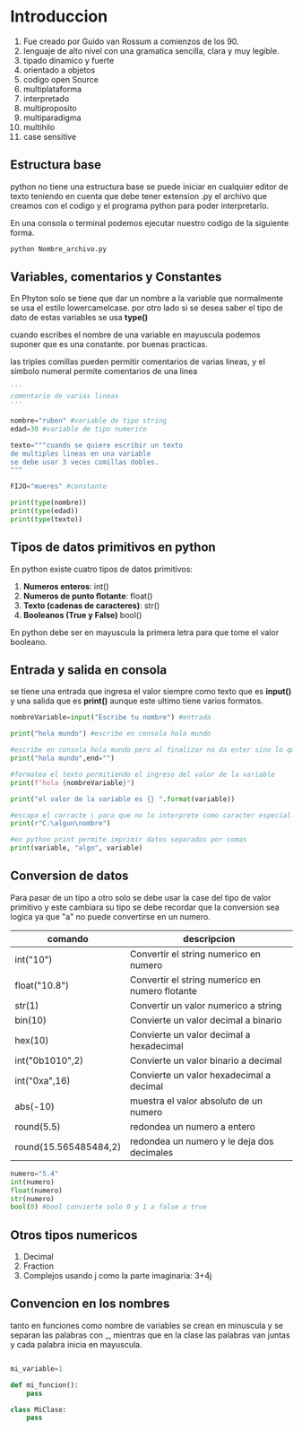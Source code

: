 # Introduccion

1. Fue creado por Guido van Rossum a comienzos de los 90.
2. lenguaje de alto nivel con una gramatica sencilla, clara y muy legible.
3. tipado dinamico y fuerte
4. orientado a objetos
5. codigo open Source
6. multiplataforma
7. interpretado
8. multiproposito
9. multiparadigma
10. multihilo
11. case sensitive

## Estructura base

python no tiene una estructura base se puede iniciar en cualquier editor de texto teniendo en cuenta que debe tener extension .py el archivo que creamos con el codigo y el programa python para poder interpretarlo.

En una consola o terminal podemos ejecutar nuestro codigo de la siguiente forma.

```python
python Nombre_archivo.py
```

## Variables, comentarios y Constantes

En Phyton solo se tiene que dar un nombre a la variable que normalmente se usa el estilo lowercamelcase. por otro lado si se desea saber el tipo de dato de estas variables se usa **type()**

cuando escribes el nombre de una variable en mayuscula podemos suponer que es una constante. por buenas practicas.

las triples comillas pueden permitir comentarios de varias lineas, y el simbolo numeral permite comentarios de una linea

```python
'''
comentario de varias lineas
'''

nombre="ruben" #variable de tipo string
edad=30 #variable de tipo numerico

texto="""cuando se quiere escribir un texto
de multiples lineas en una variable
se debe usar 3 veces comillas dobles.
"""

FIJO="mueres" #constante

print(type(nombre))
print(type(edad))
print(type(texto))

```

## Tipos de datos primitivos en python

En python existe cuatro tipos de datos primitivos:

1. **Numeros enteros**: int()
2. **Numeros de punto flotante**: float()
3. **Texto (cadenas de caracteres)**: str()
4. **Booleanos (True y False)** bool() 

En python debe ser en mayuscula la primera letra para que tome el valor booleano.

## Entrada y salida en consola

se tiene una entrada que ingresa el valor siempre como texto que es **input()** y una salida que es **print()** aunque este ultimo tiene varios formatos.

```python
nombreVariable=input("Escribe tu nombre") #entrada

print("hola mundo") #escribe en consola hola mundo

#escribe en consola hola mundo pero al finalizar no da enter sino lo que se especifique en end.
print("hola mundo",end="")

#formatea el texto permitiendo el ingreso del valor de la variable
print(f"hola {nombreVariable}") 

print("el valor de la variable es {} ".format(variable))

#escapa el carracte \ para que no lo interprete como caracter especial.
print(r"C:\algun\nombre") 

#en python print permite imprimir datos separados por comas
print(variable, "algo", variable)

```

## Conversion de datos

Para pasar de un tipo a otro solo se debe usar la case del tipo de valor primitivo y este cambiara su tipo se debe recordar que la conversion sea logica ya que "a" no puede convertirse en un numero.

|comando|descripcion|
|---|---|
|int("10")|Convertir el string numerico en numero|
|float("10.8")|Convertir el string numerico en numero flotante|
|str(1)|Convertir un valor numerico a string|
|bin(10)|Convierte un valor decimal a binario|
|hex(10)|Convierte un valor decimal a hexadecimal|
|int("0b1010",2)|Convierte un valor binario a decimal|
|int("0xa",16)|Convierte un valor hexadecimal a decimal|
|abs(-10)|muestra el valor absoluto de un numero|
|round(5.5)|redondea un numero a entero|
|round(15.565485484,2)|redondea un numero y le deja dos decimales|

```python
numero="5.4"
int(numero)
float(numero)
str(numero)
bool(0) #bool convierte solo 0 y 1 a false a true
```

## Otros tipos numericos

1. Decimal
2. Fraction
3. Complejos usando j como la parte imaginaria: 3+4j

## Convencion en los nombres

tanto en funciones como nombre de variables se crean en minuscula y se separan las palabras con _, mientras que en la clase las palabras van juntas y cada palabra inicia en mayuscula.

```python

mi_variable=1

def mi_funcion():
    pass

class MiClase:
    pass
